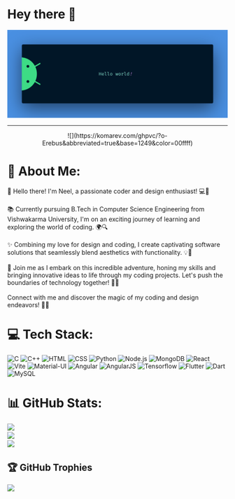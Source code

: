 # Hey there :wave:

<img src="https://github.com/o-Erebus/o-Erebus/blob/main/Images/banner.png?raw=true" alt="Hello world">

---
<p align="center">
  ![](https://komarev.com/ghpvc/?o-Erebus&abbreviated=true&base=1249&color=00ffff)
</p>

# 💫 About Me:
👋 Hello there! I'm Neel, a passionate coder and design enthusiast! 💻🎨<br><br>📚 Currently pursuing B.Tech in Computer Science Engineering from Vishwakarma University, I'm on an exciting journey of learning and exploring the world of coding. 🌍🔍<br><br>✨ Combining my love for design and coding, I create captivating software solutions that seamlessly blend aesthetics with functionality. 💡🚀<br><br>🌟 Join me as I embark on this incredible adventure, honing my skills and bringing innovative ideas to life through my coding projects. Let's push the boundaries of technology together! 🌟🚀<br><br>Connect with me and discover the magic of my coding and design endeavors! 🔗✨


# 💻 Tech Stack:

![C](https://img.shields.io/badge/c-%2300599C.svg?style=for-the-badge&logo=c&logoColor=white) 
![C++](https://img.shields.io/badge/c++-%2300599C.svg?style=for-the-badge&logo=c%2B%2B&logoColor=white) 
![HTML](https://img.shields.io/badge/HTML-%230175C2.svg?style=for-the-badge&logo=html5&logoColor=white) 
![CSS](https://img.shields.io/badge/CSS-%230175C2.svg?&style=for-the-badge&logo=css3&logoColor=white) 
![Python](https://img.shields.io/badge/Python-%230175C2.svg?&style=for-the-badge&logo=Python&logoColor=white) 
![Node.js](https://img.shields.io/badge/Node.js-%230175C2.svg?style=for-the-badge&logo=Node.js&logoColor=white) 
![MongoDB](https://img.shields.io/badge/MongoDB-%230175C2.svg?style=for-the-badge&logo=MongoDB&logoColor=white)
![React](https://img.shields.io/badge/React-%230175C2.svg?style=for-the-badge&logo=React&logoColor=white) 
![Vite](https://img.shields.io/badge/Vite-%230175C2.svg?style=for-the-badge&logo=Vite&logoColor=white) 
![Material-UI](https://img.shields.io/badge/Material--UI-%230175C2.svg?style=for-the-badge&logo=Material-UI&logoColor=white) 
![Angular](https://img.shields.io/badge/Angular-%230175C2.svg?style=for-the-badge&logo=Angular&logoColor=white) 
![AngularJS](https://img.shields.io/badge/AngularJS-%230175C2.svg?style=for-the-badge&logo=AngularJS&logoColor=white)
![Tensorflow](https://img.shields.io/badge/Tensorflow-%230175C2.svg?&style=for-the-badge&logo=Tensorflow&logoColor=white) 
![Flutter](https://img.shields.io/badge/Flutter-%2302569B.svg?style=for-the-badge&logo=Flutter&logoColor=white) 
![Dart](https://img.shields.io/badge/dart-%230175C2.svg?style=for-the-badge&logo=dart&logoColor=white) 
![MySQL](https://img.shields.io/badge/MySQL-%230175C2.svg?style=for-the-badge&logo=mysql&logoColor=white) 


# 📊 GitHub Stats:
![](https://github-readme-stats.vercel.app/api?username=o-Erebus&theme=react&hide_border=false&include_all_commits=false&count_private=false)<br/>
![](https://github-readme-streak-stats.herokuapp.com/?user=o-Erebus&theme=react&hide_border=false)<br/>
![](https://github-readme-stats.vercel.app/api/top-langs/?username=o-Erebus&theme=react&hide_border=false&include_all_commits=false&count_private=false&layout=compact)

## 🏆 GitHub Trophies
![](https://github-profile-trophy.vercel.app/?username=o-Erebus&theme=darkhub&no-frame=false&no-bg=true&margin-w=4)



